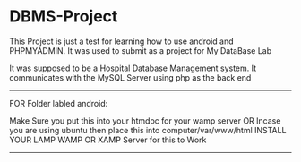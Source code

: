 # DBMS-Project
This Project is just a test for learning how to use android and PHPMYADMIN. It was used to submit as a project for My DataBase Lab

It was supposed to be a Hospital Database Management system. It communicates with the MySQL Server using php as the back end


-------------------------------------------------------------------------
FOR Folder labled android:

Make Sure you put this into your htmdoc for your wamp server 
OR 
Incase you are using ubuntu then place this into computer/var/www/html
INSTALL YOUR LAMP WAMP OR XAMP Server for this to Work

--------------------------------------------------------------------------